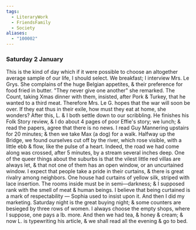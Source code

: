 ```yaml
---
tags:
  - LiteraryWork
  - FriendsFamily
  - Society
aliases:
  - "100002"
---
```

### Saturday 2 January

This is the kind of day which if it were possible to choose an altogether average sample of our life, I should select. We breakfast; I interview Mrs. Le Grys. She complains of the huge Belgian appetites, & their preference for food fried in butter. "They never give one another" she remarked. The Count, taking Xmas dinner with them, insisted, after Pork & Turkey, that he wanted to a third meat. Therefore Mrs. Le G. hopes that the war will soon be over. If they eat thus in their exile, how must they eat at home, she wonders? After this, L. & I both settle down to our scribbling. He finishes his Folk Story review, & I do about 4 pages of poor Effie's story; we lunch; & read the papers, agree that there is no news. I read Guy Mannering upstairs for 20 minutes; & then we take Max (a dog) for a walk. Halfway up the Bridge, we found ourselves cut off by the river, which rose visible, with a little ebb & flow, like the pulse of a heart. Indeed, the road we had come along was crossed, after 5 minutes, by a stream several inches deep. One of the queer things about the suburbs is that the vilest little red villas are always let, & that not one of them has an open window, or an uncurtained window. I expect that people take a pride in their curtains, & there is great rivalry among neighbors. One house had curtains of yellow silk, striped with lace insertion. The rooms inside must be in semi—darkness; & I supposed rank with the smell of meat & human beings. I believe that being curtained is a mark of respectability — Sophia used to insist upon it. And then I did my marketing. Saturday night is the great buying night; & some counters are besieged by three rows of women. I always choose the empty shops, where I suppose, one pays a lb. more. And then we had tea, & honey & cream; & now L. is typewriting his article, & we shall read all the evening & go to bed.